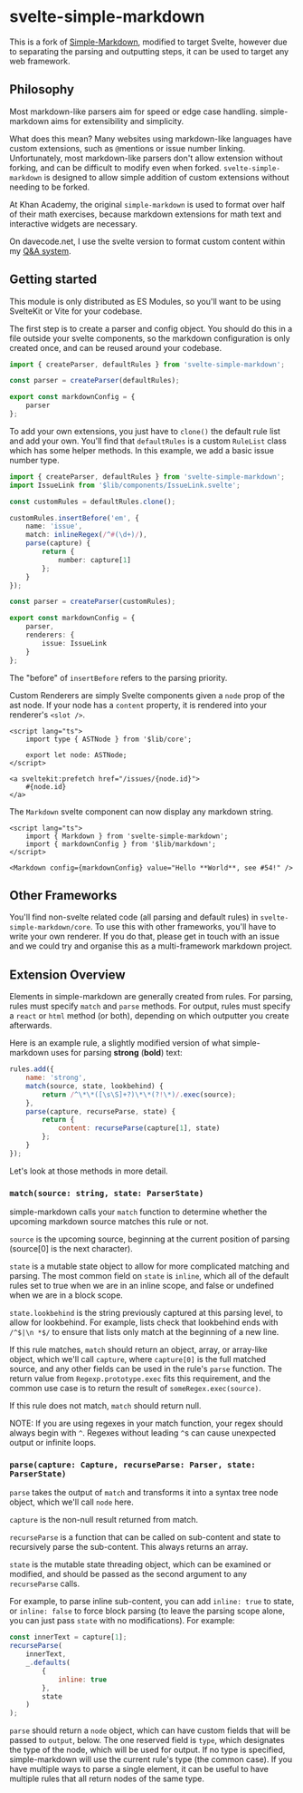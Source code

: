 # svelte-simple-markdown

This is a fork of [Simple-Markdown](https://github.com/Khan/perseus/tree/main/packages/simple-markdown),
modified to target Svelte, however due to separating the parsing and outputting steps, it can be
used to target any web framework.

## Philosophy

Most markdown-like parsers aim for speed or edge case handling. simple-markdown aims for
extensibility and simplicity.

What does this mean? Many websites using markdown-like languages have custom extensions, such as
`@`mentions or issue number linking. Unfortunately, most markdown-like parsers don't allow extension
without forking, and can be difficult to modify even when forked. `svelte-simple-markdown` is
designed to allow simple addition of custom extensions without needing to be forked.

At Khan Academy, the original `simple-markdown` is used to format over half of their math exercises,
because markdown extensions for math text and interactive widgets are necessary.

On davecode.net, I use the svelte version to format custom content within my
[Q&A system](https://davecode.net/q+a).

## Getting started

This module is only distributed as ES Modules, so you'll want to be using SvelteKit or Vite for your
codebase.

The first step is to create a parser and config object. You should do this in a file outside your
svelte components, so the markdown configuration is only created once, and can be reused around
your codebase.

```ts
import { createParser, defaultRules } from 'svelte-simple-markdown';

const parser = createParser(defaultRules);

export const markdownConfig = {
	parser
};
```

To add your own extensions, you just have to `clone()` the default rule list and add your own.
You'll find that `defaultRules` is a custom `RuleList` class which has some helper methods. In this
example, we add a basic issue number type.

```ts
import { createParser, defaultRules } from 'svelte-simple-markdown';
import IssueLink from '$lib/components/IssueLink.svelte';

const customRules = defaultRules.clone();

customRules.insertBefore('em', {
	name: 'issue',
	match: inlineRegex(/^#(\d+)/),
	parse(capture) {
		return {
			number: capture[1]
		};
	}
});

const parser = createParser(customRules);

export const markdownConfig = {
	parser,
	renderers: {
		issue: IssueLink
	}
};
```

The "before" of `insertBefore` refers to the parsing priority.

Custom Renderers are simply Svelte components given a `node` prop of the ast node. If your node has a `content` property, it is rendered into your renderer's `<slot />`.

```svelte
<script lang="ts">
	import type { ASTNode } from '$lib/core';

	export let node: ASTNode;
</script>

<a sveltekit:prefetch href="/issues/{node.id}">
	#{node.id}
</a>
```

The `Markdown` svelte component can now display any markdown string.

```svelte
<script lang="ts">
	import { Markdown } from 'svelte-simple-markdown';
	import { markdownConfig } from '$lib/markdown';
</script>

<Markdown config={markdownConfig} value="Hello **World**, see #54!" />
```

## Other Frameworks

You'll find non-svelte related code (all parsing and default rules) in
`svelte-simple-markdown/core`. To use this with other frameworks, you'll have to write your own
renderer. If you do that, please get in touch with an issue and we could try and organise this as
a multi-framework markdown project.

## Extension Overview

Elements in simple-markdown are generally created from rules.
For parsing, rules must specify `match` and `parse` methods.
For output, rules must specify a `react` or `html` method
(or both), depending on which outputter you create afterwards.

Here is an example rule, a slightly modified version of what
simple-markdown uses for parsing **strong** (**bold**) text:

```javascript
rules.add({
	name: 'strong',
	match(source, state, lookbehind) {
		return /^\*\*([\s\S]+?)\*\*(?!\*)/.exec(source);
	},
	parse(capture, recurseParse, state) {
		return {
			content: recurseParse(capture[1], state)
		};
	}
});
```

Let's look at those methods in more detail.

### `match(source: string, state: ParserState)`

simple-markdown calls your `match` function to determine whether the
upcoming markdown source matches this rule or not.

`source` is the upcoming source, beginning at the current position of
parsing (source[0] is the next character).

`state` is a mutable state object to allow for more complicated matching
and parsing. The most common field on `state` is `inline`, which all of
the default rules set to true when we are in an inline scope, and false
or undefined when we are in a block scope.

`state.lookbehind` is the string previously captured at this parsing level, to
allow for lookbehind. For example, lists check that lookbehind ends with
`/^$|\n *$/` to ensure that lists only match at the beginning of a new
line.

If this rule matches, `match` should return an object, array, or
array-like object, which we'll call `capture`, where `capture[0]`
is the full matched source, and any other fields can be used in the
rule's `parse` function. The return value from `Regexp.prototype.exec`
fits this requirement, and the common use case is to return the result
of `someRegex.exec(source)`.

If this rule does not match, `match` should return null.

NOTE: If you are using regexes in your match function, your regex
should always begin with `^`. Regexes without leading `^`s can
cause unexpected output or infinite loops.

### `parse(capture: Capture, recurseParse: Parser, state: ParserState)`

`parse` takes the output of `match` and transforms it into a syntax
tree node object, which we'll call `node` here.

`capture` is the non-null result returned from match.

`recurseParse` is a function that can be called on sub-content and
state to recursively parse the sub-content. This always returns an array.

`state` is the mutable state threading object, which can be examined
or modified, and should be passed as the second argument to any
`recurseParse` calls.

For example, to parse inline sub-content, you can add `inline: true`
to state, or `inline: false` to force block parsing (to leave the
parsing scope alone, you can just pass `state` with no modifications).
For example:

```javascript
const innerText = capture[1];
recurseParse(
	innerText,
	_.defaults(
		{
			inline: true
		},
		state
	)
);
```

`parse` should return a `node` object, which can have custom fields
that will be passed to `output`, below. The one reserved field is
`type`, which designates the type of the node, which will be used
for output. If no type is specified, simple-markdown will use the
current rule's type (the common case). If you have multiple ways
to parse a single element, it can be useful to have multiple rules
that all return nodes of the same type.
